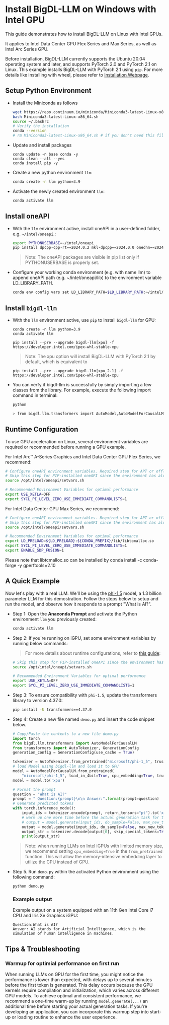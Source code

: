 # Install BigDL-LLM on Windows with Intel GPU

This guide demonstrates how to install BigDL-LLM on Linux with Intel GPUs.

It applies to Intel Data Center GPU Flex Series and Max Series, as well as Intel Arc Series GPU.

Before installation, BigDL-LLM currently supports the Ubuntu 20.04 operating system and later, and supports PyTorch 2.0 and PyTorch 2.1 on Linux. This example installs BigDL-LLM with PyTorch 2.1 using `pip`. For more details like installing with wheel, please refer to [Installation Webpage](https://bigdl.readthedocs.io/en/latest/doc/LLM/Overview/install_gpu.html#linux).

## Setup Python Environment

* Install the Miniconda as follows
  ```bash
  wget https://repo.continuum.io/miniconda/Miniconda3-latest-Linux-x86_64.sh
  bash Miniconda3-latest-Linux-x86_64.sh
  source ~/.bashrc
  # Verify the installation
  conda --version
  # rm Miniconda3-latest-Linux-x86_64.sh # if you don't need this file any longer
  ```

* Update and install packages
  ```
  conda update -n base conda -y
  conda clean --all --yes
  conda install pip -y
  ```

* Create a new python environment `llm`:
  ```bash
  conda create -n llm python=3.9
  ```

* Activate the newly created environment `llm`:
  ```bash
  conda activate llm
  ```

  <!-- > <img src="https://llm-assets.readthedocs.io/en/latest/_images/quickstart_windows_gpu_5.png"  width=50%; /> -->

## Install oneAPI 

* With the `llm` environment active, install oneAPI in a user-defined folder, e.g. `~/intel/oneapi`.:
  ```bash
  export PYTHONUSERBASE=~/intel/oneapi
  pip install dpcpp-cpp-rt==2024.0.2 mkl-dpcpp==2024.0.0 onednn==2024.0.0 --user
  ```

  > Note: The oneAPI packages are visible in pip list only if PYTHONUSERBASE is properly set.

* Configure your working conda environment (e.g. with name llm) to append oneAPI path (e.g. ~/intel/oneapi/lib) to the environment variable LD_LIBRARY_PATH.
  ```bash
  conda env config vars set LD_LIBRARY_PATH=$LD_LIBRARY_PATH:~/intel/oneapi/lib -n llm
  ```

## Install `bigdl-llm`

* With the `llm` environment active, use `pip` to install `bigdl-llm` for GPU:
  ```
  conda create -n llm python=3.9
  conda activate llm

  pip install --pre --upgrade bigdl-llm[xpu] -f https://developer.intel.com/ipex-whl-stable-xpu
  ```
  > Note: The xpu option will install BigDL-LLM with PyTorch 2.1 by default, which is equivalent to
  ```
  pip install --pre --upgrade bigdl-llm[xpu_2.1] -f https://developer.intel.com/ipex-whl-stable-xpu
  ```

* You can verfy if bigdl-llm is successfully by simply importing a few classes from the library. For example, execute the following import command in terminal:
  ```bash
  python

  > from bigdl.llm.transformers import AutoModel,AutoModelForCausalLM
  ```

## Runtime Configuration

To use GPU acceleration on Linux, several environment variables are required or recommended before running a GPU example.

For Intel Arc™ A-Series Graphics and Intel Data Center GPU Flex Series, we recommend:
```bash
# Configure oneAPI environment variables. Required step for APT or offline installed oneAPI.
# Skip this step for PIP-installed oneAPI since the environment has already been configured in LD_LIBRARY_PATH.
source /opt/intel/oneapi/setvars.sh

# Recommended Environment Variables for optimal performance
export USE_XETLA=OFF
export SYCL_PI_LEVEL_ZERO_USE_IMMEDIATE_COMMANDLISTS=1
```

For Intel Data Center GPU Max Series, we recommend:
```bash
# Configure oneAPI environment variables. Required step for APT or offline installed oneAPI.
# Skip this step for PIP-installed oneAPI since the environment has already been configured in LD_LIBRARY_PATH.
source /opt/intel/oneapi/setvars.sh

# Recommended Environment Variables for optimal performance
export LD_PRELOAD=${LD_PRELOAD}:${CONDA_PREFIX}/lib/libtcmalloc.so
export SYCL_PI_LEVEL_ZERO_USE_IMMEDIATE_COMMANDLISTS=1
export ENABLE_SDP_FUSION=1
```
Please note that libtcmalloc.so can be installed by conda install -c conda-forge -y gperftools=2.10


## A Quick Example

Now let's play with a real LLM. We'll be using the [phi-1.5](https://huggingface.co/microsoft/phi-1_5) model, a 1.3 billion parameter LLM for this demostration. Follow the steps below to setup and run the model, and observe how it responds to a prompt "What is AI?". 

* Step 1: Open the **Anaconda Prompt** and activate the Python environment `llm` you previously created: 
   ```bash
   conda activate llm
   ```
* Step 2: If you're running on iGPU, set some environment variables by running below commands:
  > For more details about runtime configurations, refer to [this guide](https://bigdl.readthedocs.io/en/latest/doc/LLM/Overview/install_gpu.html#runtime-configuration): 
  ```bash
  # Skip this step for PIP-installed oneAPI since the environment has already been configured in LD_LIBRARY_PATH.
  source /opt/intel/oneapi/setvars.sh

  # Recommended Environment Variables for optimal performance
  export USE_XETLA=OFF
  export SYCL_PI_LEVEL_ZERO_USE_IMMEDIATE_COMMANDLISTS=1
  ```
* Step 3: To ensure compatibility with `phi-1.5`, update the transformers library to version 4.37.0:
   ```bash
   pip install -U transformers==4.37.0 
   ```
* Step 4: Create a new file named `demo.py` and insert the code snippet below.
   ```python
   # Copy/Paste the contents to a new file demo.py
   import torch
   from bigdl.llm.transformers import AutoModelForCausalLM
   from transformers import AutoTokenizer, GenerationConfig
   generation_config = GenerationConfig(use_cache = True)
   
   tokenizer = AutoTokenizer.from_pretrained("microsoft/phi-1_5", trust_remote_code=True)
   # load Model using bigdl-llm and load it to GPU
   model = AutoModelForCausalLM.from_pretrained(
       "microsoft/phi-1_5", load_in_4bit=True, cpu_embedding=True, trust_remote_code=True)
   model = model.to('xpu')

   # Format the prompt
   question = "What is AI?"
   prompt = " Question:{prompt}\n\n Answer:".format(prompt=question)
   # Generate predicted tokens
   with torch.inference_mode():
       input_ids = tokenizer.encode(prompt, return_tensors="pt").to('xpu')
       # warm up one more time before the actual generation task for the first run, see details in `Tips & Troubleshooting`
       # output = model.generate(input_ids, do_sample=False, max_new_tokens=32, generation_config = generation_config)
       output = model.generate(input_ids, do_sample=False, max_new_tokens=32, generation_config = generation_config).cpu()
       output_str = tokenizer.decode(output[0], skip_special_tokens=True)
       print(output_str)
   ```
   > Note: when running LLMs on Intel iGPUs with limited memory size, we recommend setting `cpu_embedding=True` in the `from_pretrained` function.
   > This will allow the memory-intensive embedding layer to utilize the CPU instead of GPU.

* Step 5. Run `demo.py` within the activated Python environment using the following command:
  ```bash
  python demo.py
  ```
   
   ### Example output
  
   Example output on a system equipped with an 11th Gen Intel Core i7 CPU and Iris Xe Graphics iGPU:
   ```
   Question:What is AI?
   Answer: AI stands for Artificial Intelligence, which is the simulation of human intelligence in machines.
   ```

## Tips & Troubleshooting

### Warmup for optimial performance on first run
When running LLMs on GPU for the first time, you might notice the performance is lower than expected, with delays up to several minutes before the first token is generated. This delay occurs because the GPU kernels require compilation and initialization, which varies across different GPU models. To achieve optimal and consistent performance, we recommend a one-time warm-up by running `model.generate(...)` an additional time before starting your actual generation tasks. If you're developing an application, you can incorporate this warmup step into start-up or loading routine to enhance the user experience.

